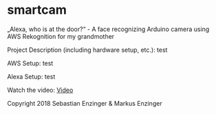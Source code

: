 # smartcam
„Alexa, who is at the door?“ - A face recognizing Arduino camera using AWS Rekognition for my grandmother

Project Description (including hardware setup, etc.): test

AWS Setup: test

Alexa Setup: test

Watch the video: [Video](https://vimeo.com/257284726)




Copyright 2018 Sebastian Enzinger & Markus Enzinger
